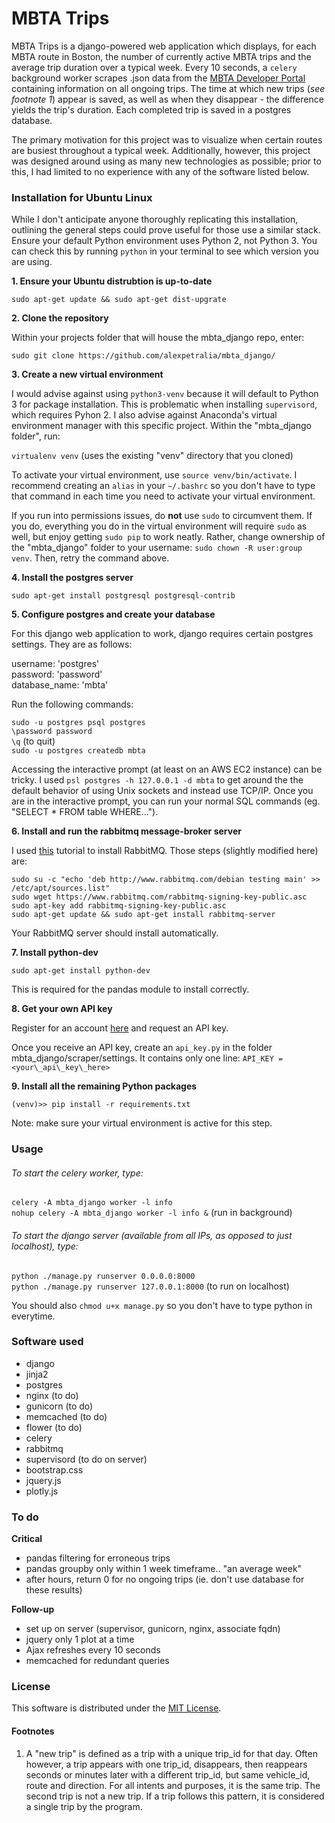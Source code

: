 # MBTA Trips

MBTA Trips is a django-powered web application which displays, for each MBTA route in Boston, the number of currently active MBTA trips and the average trip duration over a typical week. Every 10 seconds, a `celery` background worker scrapes .json data from the [MBTA Developer Portal](http://realtime.mbta.com/portal) containing information on all ongoing trips. The time at which new trips (*see footnote 1*) appear is saved, as well as when they disappear - the difference yields the trip's duration. Each completed trip is saved in a postgres database.

The primary motivation for this project was to visualize when certain routes are busiest throughout a typical week. Additionally, however, this project was designed around using as many new technologies as possible; prior to this, I had limited to no experience with any of the software listed below.

### Installation for Ubuntu Linux

While I don't anticipate anyone thoroughly replicating this installation, outlining the general steps could prove useful for those use a similar stack.
Ensure your default Python environment uses Python 2, not Python 3. You can check this by running `python` in your terminal to see which version you are using.

**1. Ensure your Ubuntu distrubtion is up-to-date**

`sudo apt-get update && sudo apt-get dist-upgrate`

**2. Clone the repository**

Within your projects folder that will house the mbta\_django repo, enter: 

`sudo git clone https://github.com/alexpetralia/mbta_django/`

**3. Create a new virtual environment**

I would advise against using `python3-venv` because it will default to Python 3 for package installation. This is problematic when installing `supervisord`, which requires Pyhon 2. I also advise against Anaconda's virtual environment manager with this specific project. Within the "mbta_django folder", run:

`virtualenv venv` (uses the existing "venv" directory that you cloned)

To activate your virtual environment, use `source venv/bin/activate`. I recommend creating an `alias` in your `~/.bashrc` so you don't have to type that command in each time you need to activate your virtual environment.

If you run into permissions issues, do **not** use `sudo` to circumvent them. If you do, everything you do in the virtual environment will require `sudo` as well, but enjoy getting `sudo pip` to work neatly. Rather, change ownership of the "mbta_django" folder to your username: `sudo chown -R user:group venv`. Then, retry the command above.

**4. Install the postgres server**

`sudo apt-get install postgresql postgresql-contrib`

**5. Configure postgres and create your database**

For this django web application to work, django requires certain postgres settings. They are as follows:

username: 'postgres'<br />
password: 'password'<br />
database_name: 'mbta'<br />

Run the following commands:

`sudo -u postgres psql postgres`<br />
`\password password`<br />
`\q` (to quit)<br />
`sudo -u postgres createdb mbta`<br />

Accessing the interactive prompt (at least on an AWS EC2 instance) can be tricky. I used `psl postgres -h 127.0.0.1 -d mbta` to get around the the default behavior of using Unix sockets and instead use TCP/IP. Once you are in the interactive prompt, you can run your normal SQL commands (eg. "SELECT * FROM table WHERE...").

**6. Install and run the rabbitmq message-broker server**

I used [this](http://monkeyhacks.com/post/installing-rabbitmq-on-ubuntu-14-04) tutorial to install RabbitMQ. Those steps (slightly modified here) are:

`sudo su -c "echo 'deb http://www.rabbitmq.com/debian testing main' >> /etc/apt/sources.list"`<br />
`sudo wget https://www.rabbitmq.com/rabbitmq-signing-key-public.asc`<br />
`sudo apt-key add rabbitmq-signing-key-public.asc`<br />
`sudo apt-get update && sudo apt-get install rabbitmq-server`<br />

Your RabbitMQ server should install automatically.

**7. Install python-dev**

`sudo apt-get install python-dev`

This is required for the pandas module to install correctly.

**8. Get your own API key**

Register for an account [here](http://realtime.mbta.com/Portal/Account/Register) and request an API key.

Once you receive an API key, create an `api_key.py` in the folder mbta\_django/scraper/settings. It contains only one line: `API_KEY = <your\_api\_key\_here>`

**9. Install all the remaining Python packages**

`(venv)>> pip install -r requirements.txt`

Note: make sure your virtual environment is active for this step.

### Usage

###### To start the celery worker, type:
`celery -A mbta_django worker -l info`<br />
`nohup celery -A mbta_django worker -l info &` (run in background)<br />

###### To start the django server (available from all IPs, as opposed to just localhost), type:
`python ./manage.py runserver 0.0.0.0:8000`<br />
`python ./manage.py runserver 127.0.0.1:8000` (to run on localhost)<br />

You should also `chmod u+x manage.py` so you don't have to type python in everytime.

### Software used
* django
* jinja2
* postgres
* nginx (to do)
* gunicorn (to do)
* memcached (to do)
* flower (to do)
* celery
* rabbitmq
* supervisord (to do on server)
* bootstrap.css
* jquery.js
* plotly.js

### To do

**Critical**
* pandas filtering for erroneous trips
* pandas groupby only within 1 week timeframe.. "an average week"
* after hours, return 0 for no ongoing trips (ie. don't use database for these results)

**Follow-up**
* set up on server (supervisor, gunicorn, nginx, associate fqdn)
* jquery only 1 plot at a time
* Ajax refreshes every 10 seconds
* memcached for redundant queries

### License

This software is distributed under the [MIT License](https://opensource.org/licenses/MIT).

#### Footnotes

1. A "new trip" is defined as a trip with a unique trip_id for that day. Often however, a trip appears with one trip\_id, disappears, then reappears seconds or minutes later with a different trip\_id, but same vehicle\_id, route and direction. For all intents and purposes, it is the same trip. The second trip is not a new trip. If a trip follows this pattern, it is considered a single trip by the program.

